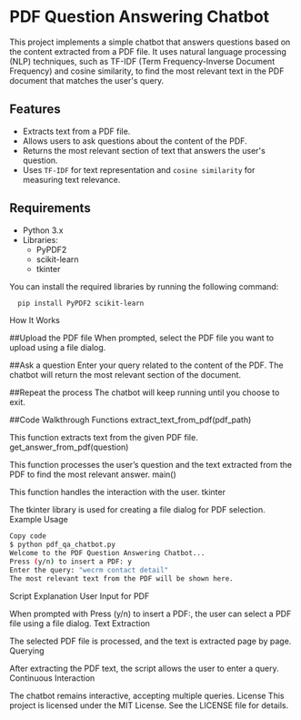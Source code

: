 # PDF Question Answering Chatbot

This project implements a simple chatbot that answers questions based on the content extracted from a PDF file. It uses natural language processing (NLP) techniques, such as TF-IDF (Term Frequency-Inverse Document Frequency) and cosine similarity, to find the most relevant text in the PDF document that matches the user's query.

## Features

- Extracts text from a PDF file.
- Allows users to ask questions about the content of the PDF.
- Returns the most relevant section of text that answers the user's question.
- Uses `TF-IDF` for text representation and `cosine similarity` for measuring text relevance.

## Requirements

- Python 3.x
- Libraries:
  - PyPDF2
  - scikit-learn
  - tkinter

You can install the required libraries by running the following command:

  ```bash
    pip install PyPDF2 scikit-learn
  ```
How It Works

##Upload the PDF file
When prompted, select the PDF file you want to upload using a file dialog.

##Ask a question
Enter your query related to the content of the PDF. The chatbot will return the most relevant section of the document.

##Repeat the process
The chatbot will keep running until you choose to exit.

##Code Walkthrough
Functions
extract_text_from_pdf(pdf_path)

This function extracts text from the given PDF file.
get_answer_from_pdf(question)

This function processes the user’s question and the text extracted from the PDF to find the most relevant answer.
main()

This function handles the interaction with the user.
tkinter

The tkinter library is used for creating a file dialog for PDF selection.
Example Usage
```bash
Copy code
$ python pdf_qa_chatbot.py
Welcome to the PDF Question Answering Chatbot...
Press (y/n) to insert a PDF: y
Enter the query: "wecrm contact detail"
The most relevant text from the PDF will be shown here.
```
Script Explanation
User Input for PDF

When prompted with Press (y/n) to insert a PDF:, the user can select a PDF file using a file dialog.
Text Extraction

The selected PDF file is processed, and the text is extracted page by page.
Querying

After extracting the PDF text, the script allows the user to enter a query.
Continuous Interaction

The chatbot remains interactive, accepting multiple queries.
License
This project is licensed under the MIT License. See the LICENSE file for details.
